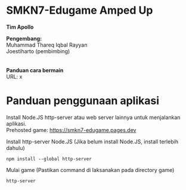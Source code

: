 # SMKN7-Edugame Amped Up
**Tim Apollo**

**Pengembang:**\
Muhammad Thareq Iqbal Rayyan\
Joestiharto (pembimbing)\
\
\
**Panduan cara bermain**\
URL: x

# Panduan penggunaan aplikasi
Install Node.JS http-server atau web server lainnya untuk menjalankan aplikasi.\
Prehosted game: https://smkn7-edugame.pages.dev

Install http-server Node.JS (Jika belum install Node.JS, install terlebih dahulu)
```
npm install --global http-server
```

Mulai game (Pastikan command di laksanakan pada directory game)
```
http-server 
```


